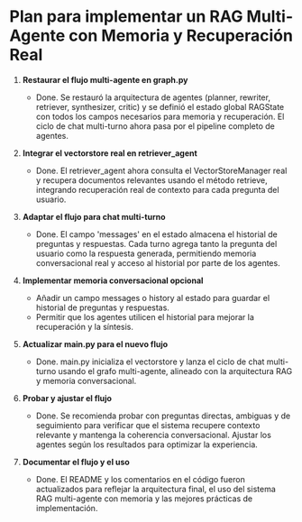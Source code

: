 # Plan para implementar un RAG Multi-Agente con Memoria y Recuperación Real

1. **Restaurar el flujo multi-agente en graph.py**
   - Done. Se restauró la arquitectura de agentes (planner, rewriter, retriever, synthesizer, critic) y se definió el estado global RAGState con todos los campos necesarios para memoria y recuperación. El ciclo de chat multi-turno ahora pasa por el pipeline completo de agentes.

2. **Integrar el vectorstore real en retriever_agent**
   - Done. El retriever_agent ahora consulta el VectorStoreManager real y recupera documentos relevantes usando el método retrieve, integrando recuperación real de contexto para cada pregunta del usuario.

3. **Adaptar el flujo para chat multi-turno**
   - Done. El campo 'messages' en el estado almacena el historial de preguntas y respuestas. Cada turno agrega tanto la pregunta del usuario como la respuesta generada, permitiendo memoria conversacional real y acceso al historial por parte de los agentes.

4. **Implementar memoria conversacional opcional**
   - Añadir un campo messages o history al estado para guardar el historial de preguntas y respuestas.
   - Permitir que los agentes utilicen el historial para mejorar la recuperación y la síntesis.

5. **Actualizar main.py para el nuevo flujo**
   - Done. main.py inicializa el vectorstore y lanza el ciclo de chat multi-turno usando el grafo multi-agente, alineado con la arquitectura RAG y memoria conversacional.

6. **Probar y ajustar el flujo**
   - Done. Se recomienda probar con preguntas directas, ambiguas y de seguimiento para verificar que el sistema recupere contexto relevante y mantenga la coherencia conversacional. Ajustar los agentes según los resultados para optimizar la experiencia.

7. **Documentar el flujo y el uso**
   - Done. El README y los comentarios en el código fueron actualizados para reflejar la arquitectura final, el uso del sistema RAG multi-agente con memoria y las mejores prácticas de implementación.
